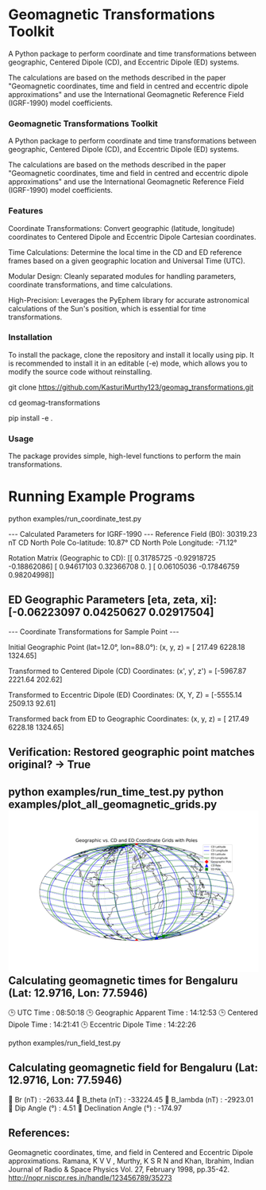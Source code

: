 # Geomagnetic Transformations Toolkit
A Python package to perform coordinate and time transformations between geographic, Centered Dipole (CD), and Eccentric Dipole (ED) systems.

The calculations are based on the methods described in the paper "Geomagnetic coordinates, time and field in centred and eccentric dipole approximations" and use the International Geomagnetic Reference Field (IGRF-1990) model coefficients.


### Geomagnetic Transformations Toolkit
A Python package to perform coordinate and time transformations between geographic, Centered Dipole (CD), and Eccentric Dipole (ED) systems.

The calculations are based on the methods described in the paper "Geomagnetic coordinates, time and field in centred and eccentric dipole approximations" and use the International Geomagnetic Reference Field (IGRF-1990) model coefficients.

### Features
Coordinate Transformations: Convert geographic (latitude, longitude) coordinates to Centered Dipole and Eccentric Dipole Cartesian coordinates.

Time Calculations: Determine the local time in the CD and ED reference frames based on a given geographic location and Universal Time (UTC).

Modular Design: Cleanly separated modules for handling parameters, coordinate transformations, and time calculations.

High-Precision: Leverages the PyEphem library for accurate astronomical calculations of the Sun's position, which is essential for time transformations.

### Installation
To install the package, clone the repository and install it locally using pip. It is recommended to install it in an editable (-e) mode, which allows you to modify the source code without reinstalling.

git clone https://github.com/KasturiMurthy123/geomag_transformations.git

cd geomag-transformations

pip install -e .

### Usage
The package provides simple, high-level functions to perform the main transformations.
# Running Example Programs

python examples/run_coordinate_test.py

--- Calculated Parameters for IGRF-1990 ---
Reference Field (B0): 30319.23 nT
CD North Pole Co-latitude: 10.87°
CD North Pole Longitude: -71.12°

Rotation Matrix (Geographic to CD):
[[ 0.31785725 -0.92918725 -0.18862086]
 [ 0.94617103  0.32366708  0.        ]
 [ 0.06105036 -0.17846759  0.98204998]]

ED Geographic Parameters [eta, zeta, xi]: [-0.06223097  0.04250627  0.02917504]
---------------------------------------------

--- Coordinate Transformations for Sample Point ---

Initial Geographic Point (lat=12.0°, lon=88.0°):
  (x, y, z) = [ 217.49 6228.18 1324.65]

Transformed to Centered Dipole (CD) Coordinates:
  (x', y', z') = [-5967.87  2221.64   202.62]

Transformed to Eccentric Dipole (ED) Coordinates:
  (X, Y, Z) = [-5555.14  2509.13    92.61]

Transformed back from ED to Geographic Coordinates:
  (x, y, z) = [ 217.49 6228.18 1324.65]

Verification: Restored geographic point matches original? -> True
-----------------------------------------------------------------
python examples/run_time_test.py
python examples/plot_all_geomagnetic_grids.py
![Geomagnetic Grids Plot](assets/geomagnetic_all_grids_with_poles.png)
Calculating geomagnetic times for Bengaluru (Lat: 12.9716, Lon: 77.5946)
------------------------------------------------------------
🕒 UTC Time                 : 08:50:18
🕒 Geographic Apparent Time : 14:12:53
🕒 Centered Dipole Time     : 14:21:41
🕒 Eccentric Dipole Time    : 14:22:26

python examples/run_field_test.py

Calculating geomagnetic field for Bengaluru (Lat: 12.9716, Lon: 77.5946)
-----------------------------------------------------------------
🔹 Br (nT)                  : -2633.44
🔹 B_theta (nT)             : -33224.45
🔹 B_lambda (nT)            : -2923.01
🔹 Dip Angle (°)            : 4.51
🔹 Declination Angle (°)    : -174.97

## References: 
Geomagnetic coordinates, time, and field in Centered and Eccentric Dipole approximations. Ramana, K V V , Murthy, K S R N and Khan, Ibrahim, Indian Journal of Radio & Space Physics Vol. 27, February 1998, pp.35-42. http://nopr.niscpr.res.in/handle/123456789/35273








